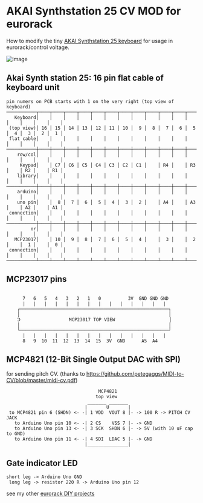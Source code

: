 # AKAI Synthstation 25 CV MOD for eurorack
How to modify the tiny [AKAI Synthstation 25 keyboard](https://www.akaipro.com/synthstation25) for usage in eurorack/control voltage.  

![image](https://user-images.githubusercontent.com/7056051/177115348-58fd0b93-875e-407c-8ef1-f70a4646167e.png)  


## Akai Synth station 25: 16 pin flat cable of keyboard unit
```
pin numers on PCB starts with 1 on the very right (top view of keyboard)
───────────┬────┬────┬────┬────┬────┬────┬────┬────┬────┬────┬────┬────┬────┬────┬────┬────┐
   Keyboard│    │    │    │    │    │    │    │    │    │    │    │    │    │    │    │    │
 (top view)│ 16 │ 15 │ 14 │ 13 │ 12 │ 11 │ 10 │  9 │  8 │  7 │  6 │  5 │  4 │  3 │  2 │  1 │
 flat cable│    │    │    │    │    │    │    │    │    │    │    │    │    │    │    │    │
───────────┼────┼────┼────┼────┼────┼────┼────┼────┼────┼────┼────┼────┼────┼────┼────┼────┤
    row/col│    │    │    │    │    │    │    │    │    │    │    │    │    │    │    │    │
     Keypad│    │ C7 │ C6 │ C5 │ C4 │ C3 │ C2 │ C1 │    │ R4 │    │ R3 │    │ R2 │    │ R1 │
    library│    │    │    │    │    │    │    │    │    │    │    │    │    │    │    │    │
───────────┼────┼────┼────┼────┼────┼────┼────┼────┼────┼────┼────┼────┼────┼────┼────┼────┤
    arduino│    │    │    │    │    │    │    │    │    │    │    │    │    │    │    │    │
    uno pin│    │  8 │  7 │  6 │  5 │  4 │  3 │  2 │    │ A4 │    │ A3 │    │ A2 │    │ A1 │
 connection│    │    │    │    │    │    │    │    │    │    │    │    │    │    │    │    │
───────────┼────┼────┼────┼────┼────┼────┼────┼────┼────┼────┼────┼────┼────┼────┼────┼────┤
         or│    │    │    │    │    │    │    │    │    │    │    │    │    │    │    │    │
   MCP23017│    │ 10 │  9 │  8 │  7 │  6 │  5 │  4 │    │  3 │    │  2 │    │  1 │    │  0 │
 connection│    │    │    │    │    │    │    │    │    │    │    │    │    │    │    │    │
───────────┴────┴────┴────┴────┴────┴────┴────┴────┴────┴────┴────┴────┴────┴────┴────┴────┘
```

## MCP23017 pins
```

      7   6   5   4   3   2   1   0          3V  GND GND GND
      |   |   |   |   |   |   |   |   |   |   |   |   |   |
    ┌───────────────────────────────────────────────────────┐
    │                                                       │
    Ↄ                  MCP23017 TOP VIEW                    │
    │                                                       │
    └───────────────────────────────────────────────────────┘
      |   |   |   |   |   |   |   |   |   |   |   |   |   |
      8   9  10  11  12  13  14  15  3V  GND      A5  A4

```

## MCP4821 (12-Bit Single Output DAC with SPI)
for sending pitch CV. (thanks to https://github.com/petegaggs/MIDI-to-CV/blob/master/midi-cv.pdf)
```
                                  MCP4821
                                 top view
                              _______ _______
                             |       U       |
 to MCP4821 pin 6 (SHDN) <- -| 1 VDD  VOUT 8 |- -> 100 R -> PITCH CV JACK
   to Arduino Uno pin 10 <- -| 2 CS    VSS 7 |- -> GND
   to Arduino Uno pin 13 <- -| 3 SCK  SHDN 6 |- -> 5V (with 10 uF cap to GND)
   to Arduino Uno pin 11 <- -| 4 SDI  LDAC 5 |- -> GND
                             |_______________|

```
## Gate indicator LED
```
short leg -> Arduino Uno GND
 long leg -> resistor 220 R -> Arduino Uno pin 12
```

see my other [eurorack DIY projects](https://github.com/othmar52/eurorack)  

